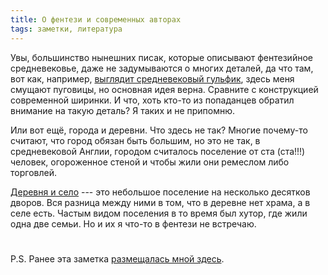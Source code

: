 ```yaml
---
title: О фентези и современных авторах
tags: заметки, литература
---
```

Увы, большинство нынешних писак, которые описывают фентезийное средневековье,
даже не задумываются о многих деталей, да что там, вот как, например,
<a href="https://upload.wikimedia.org/wikipedia/commons/thumb/9/95/Knopflatz_Lederhose_ca._1940.jpg/800px-Knopflatz_Lederhose_ca._1940.jpg" target="_blank">
выглядит средневековый гульфик</a>, здесь меня смущают пуговицы, но основная
идея верна. Сравните с конструкцией современной ширинки. И что, хоть кто-то из
попаданцев обратил внимание на такую деталь? Я таких и не припомню.

Или вот ещё, города и деревни. Что здесь не так? Многие почему-то считают, что
город обязан быть большим, но это не так, в средневековой Англии, городом
считалось поселение от ста (ста!!!) человек, огороженное стеной и чтобы жили
они ремеслом либо торговлей.

<a href="http://thedb.ru/items/Chem_otlichaetsya_SELO_ot_DEREVNI/" target="_blank">
Деревня и село</a> --- это небольшое поселение на несколько десятков дворов. Вся
разница между ними в том, что в деревне нет храма, а в селе есть. Частым видом
поселения в то время был хутор, где жили одна две семьи. Но и их я что-то в
фентези не встречаю.

#

P.S. Ранее эта заметка <a href="http://fanfics.me/message246431" target="_blank">
размещалась мной здесь</a>.
